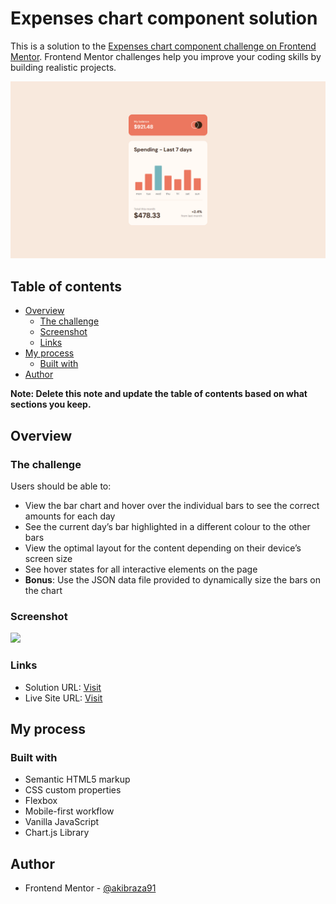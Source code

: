 # Expenses chart component solution

This is a solution to the [Expenses chart component challenge on Frontend Mentor](https://www.frontendmentor.io/challenges/expenses-chart-component-e7yJBUdjwt). Frontend Mentor challenges help you improve your coding skills by building realistic projects. 

![Design preview for the Product preview card component coding challenge](./images/screenshot.png)

## Table of contents

- [Overview](#overview)
  - [The challenge](#the-challenge)
  - [Screenshot](#screenshot)
  - [Links](#links)
- [My process](#my-process)
  - [Built with](#built-with)
- [Author](#author)

**Note: Delete this note and update the table of contents based on what sections you keep.**

## Overview

### The challenge

Users should be able to:

- View the bar chart and hover over the individual bars to see the correct amounts for each day
- See the current day’s bar highlighted in a different colour to the other bars
- View the optimal layout for the content depending on their device’s screen size
- See hover states for all interactive elements on the page
- **Bonus**: Use the JSON data file provided to dynamically size the bars on the chart

### Screenshot

![](./images/screenshot.jpg)

### Links

- Solution URL: [Visit](https://www.frontendmentor.io/solutions/dynamic-chart-component-using-chartjs-library-yA_Jh7fxG9)
- Live Site URL: [Visit](https://akibraza91.github.io/expenses-chart/)

## My process

### Built with

- Semantic HTML5 markup
- CSS custom properties
- Flexbox
- Mobile-first workflow
- Vanilla JavaScript
- Chart.js Library

## Author

- Frontend Mentor - [@akibraza91](https://www.frontendmentor.io/profile/akibraza91)
